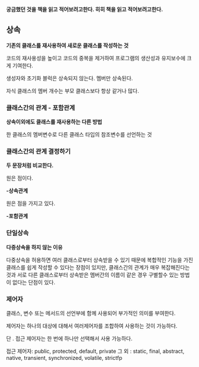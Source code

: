 **궁금했던 것을 책을 읽고 적어보려고한다. 히히 책을 읽고 적어보려고한다.**

## 상속
**기존의 클래스를 재사용하여 새로운 클래스를 작성하는 것**

  코드의 재사용성을 높이고 코드의 중복을 제거하여 프로그램의 생산성과 유지보수에 크게 기여한다.

  생성자와 초기화 블럭은 상속되지 않는다. 멤버만 상속된다.

  자식 클래스의 멤버 개수는 부모 클래스보다 항상 같거나 많다.

 

### 클래스간의 관계 - 포함관계
**상속이외에도 클래스를 재사용하는 다른 방법**

한 클래스의 멤버변수로 다른 클래스 타입의 참조변수를 선언하는 것

### **클래스간의 관계 결정하기**

**두 문장처럼 비교한다.**

  원은 점이다.

  **-상속관계**

  원은 점을 가지고 있다.

  **-포함관계**

 

### 단일상속
**다중상속을 하지 않는 이유**

다중상속을 허용하면 여러 클래스로부터 상속받을 수 있기 때문에 복합적인 기능을 가진 클래스를 쉽게 작성할 수 있다는 장점이 있지만, 클래스간의 관계가 매우 복잡해진다는 것과 서로 다른 클래스로부터 상속받은 멤버간의 이름이      같은 경우 구별할수 있는 방법이 없다는 단점이 있다.

 

 

### 제어자
클래스, 변수 또는 메서드의 선언부에 함께 사용되어 부가적인 의미를 부여한다.

제어자는 하나의 대상에 대해서 여러제어자를 조합하여 사용하는 것이 가능하다.

단 . 접근 제어자는 한 번에 하나만 선택해서 사용 가능하다. 

접근 제어자: public, protected, default, private
그 외	: static, final, abstract, native, transient, synchronized, volatile, strictfp

